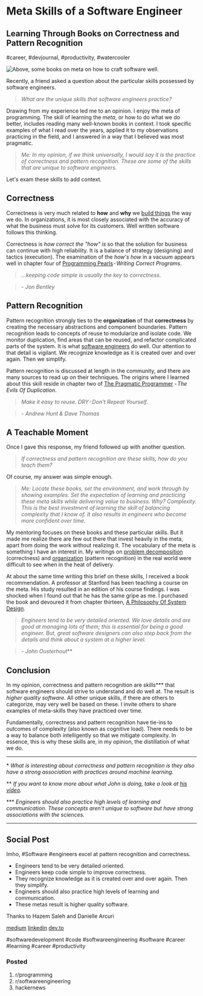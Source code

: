 # Meta Skills of a Software Engineer
## Learning Through Books on Correctness and Pattern Recognition
#career, #devjournal, #productivity, #watercooler

![Above, some books on meta on how to craft software well.](images/11-01.png)

Recently, a friend asked a question about the particular skills possessed by software engineers.

> *What are the unique skills that software engineers practice?*

Drawing from my experience led me to an opinion. I enjoy the meta of programming. The skill of learning the *meta*, or how to do what we do better, includes reading many well-known books in context. I took specific examples of what I read over the years, applied it to my observations practicing in the field, and I answered in a way that I believed was most pragmatic.

> *Me: In my opinion, if we think universally, I would say it is the practice of correctness and pattern recognition. These are some of the skills that are unique to software engineers.*

Let's exam these skills to add context.

## Correctness

Correctness is very much related to **how** and **why** we [build things](https://medium.com/hackernoon/software-is-unlike-construction-c0284ee4b723) the way we do. In organizations, it is most closely associated with the accuracy of what the business must solve for its customers. Well written software follows this thinking.

Correctness is *how correct the "how" is* so that the solution for business can continue with high reliability. It is a balance of strategy (designing) and tactics (execution). The examination of the *how's how* in a vacuum appears well in chapter four of [Programming Pearls](https://www.pearson.com/us/higher-education/program/Bentley-Programming-Pearls-2nd-Edition/PGM203056.html) - *Writing Correct Programs*.

> *...keeping code simple is usually the key to correctness.*

> *- Jon Bentley*

## Pattern Recognition

Pattern recognition strongly ties to the **organization** of that **correctness** by creating the necessary abstractions and component boundaries. Pattern recognition leads to concepts of reuse to modularize and isolate code. We monitor duplication, find areas that can be reused, and refactor complicated parts of the system. It is what [software engineers](https://dev.to/solidi/what-is-a-software-engineer-anyway-3fb2) do well. Our attention to that detail is vigilant. We recognize knowledge as it is created over and over again. Then we simplify.

Pattern recognition is discussed at length in the community, and there are many sources to read up on their techniques. The origins where I learned about this skill reside in chapter two of [The Pragmatic Programmer](https://pragprog.com/titles/tpp20/the-pragmatic-programmer-20th-anniversary-edition/) - *The Evils Of Duplication*.

> *Make it easy to reuse. DRY - Don't Repeat Yourself.*

> *- Andrew Hunt & Dave Thomas*

## A Teachable Moment

Once I gave this response, my friend followed up with another question.

> *If correctness and pattern recognition are these skills, how do you teach them?*

Of course, my answer was simple enough.

> *Me: Locate these books, set the environment, and work through by showing examples. Set the expectation of learning and practicing these meta skills while delivering value to business. Why? Complexity. This is the best investment of learning the skill of balancing complexity that I know of. It also results in engineers who become more confident over time.*

My mentoring focuses on these books and these particular skills. But it made me realize there are few out there that invest heavily in the meta, apart from doing the work without realizing it. The vocabulary of the meta is something I have an interest in. My writings on [problem decomposition](https://medium.com/hackernoon/no-description-provided-8d9e0f3a3abb) (correctness) and [organization](https://medium.com/hackernoon/the-decision-hypothesis-aa512e0113) (pattern recognition) in the real world were difficult to see when in the heat of delivery.

At about the same time writing this brief on these skills, I received a book recommendation. A professor at Stanford has been teaching a course on the meta. His study resulted in an edition of his course findings. I was shocked when I found out that he has the same gripe as me. I purchased the book and devoured it from chapter thirteen, [A Philosophy Of System Design](https://twitter.com/JohnOusterhout/status/989260683836506112).

> *Engineers tend to be very detailed oriented. We love details and are good at managing lots of them; this is essential for being a good engineer. But, great software designers can also step back from the details and think about a system at a higher level.*

> *- John Ousterhout***

## Conclusion

In my opinion, correctness and pattern recognition are skills*** that software engineers should strive to understand and do well at. The result is *higher quality software*. All other unique skills, if there are others to categorize, may very well be based on these. I invite others to share examples of meta-skills they have practiced over time.

Fundamentally, correctness and pattern recognition have tie-ins to outcomes of complexity (also known as cognitive load). There needs to be a way to balance both intelligently so that we mitigate complexity. In essence, this is why these skills are, in my opinion, the distillation of what we do.

---

\* *What is interesting about correctness and pattern recognition is they also have a strong association with practices around machine learning.*

** *If you want to know more about what John is doing, take a look at [his video](https://www.youtube.com/watch?v=ajFq31OV9Bk).*

*** *Engineers should also practice high levels of learning and communication. These concepts aren't unique to software but have strong associations with the sciences.*

---

## Social Post

Imho, #Software #engineers excel at pattern recognition and correctness.

- Engineers tend to be very detailed oriented.
- Engineers keep code simple to improve correctness.
- They recognize knowledge as it is created over and over again. Then they simplify.
- Engineers should also practice high levels of learning and communication.
- These metas result is higher quality software. 

Thanks to Hazem Saleh and Danielle Arcuri

[medium](https://medium.com/hackernoon/meta-skills-of-a-software-engineer-bed411f6685e)
[linkedin](https://www.linkedin.com/pulse/meta-skills-software-engineer-douglas-w-arcuri/)
[dev.to]()

#softwaredevelopment #code #softwareengineering #software #career #learning #career #productivity

### Posted

1. r/programming
1. r/softwareengineering
1. hackernews

